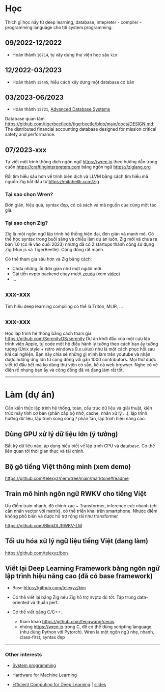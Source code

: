 # Học

Thích gì học nấy từ deep learning, database, intepreter - compiler - programming language cho tới system programming.

## 09/2022-12/2022

- Hoàn thành `10714`, tự xây dựng thư viện học sâu `kim`

## 12/2022-03/2023

- Hoàn thành `15445`, hiểu cách xây dựng một database cơ bản

## 03/2023-06/2023

- Hoàn thành `15721`, [Advanced Database Systems](https://15721.courses.cs.cmu.edu/spring2020/schedule.html)

Database quan tâm https://github.com/tigerbeetledb/tigerbeetle/blob/main/docs/DESIGN.md: The distributed financial accounting database designed for mission critical safety and performance.

## 07/2023-xxx

Tự viết một trình thông dịch ngôn ngữ https://wren.io theo hướng dẫn trong cuốn https://craftinginterpreters.com bằng ngôn ngữ https://ziglang.org

Rồi tìm hiểu sâu hơn về trình biên dịch và LLVM bằng cách tìm hiểu mã nguồn Zig bắt đầu từ https://mitchellh.com/zig

### Tại sao chọn Wren?
Đơn giản, hiệu quả, syntax đẹp, có cả sách và mã nguồn của cùng một tác giả.

### Tại sao chọn Zig?
Zig là một ngôn ngữ lập trình hệ thống hiện đại, đơn giản và mạnh mẽ. Có thể học syntax trong buổi sáng và chiều làm dự án luôn. Zig mới và chưa ra bản 1.0 (có lẽ vào cuối 2023) nhưng đã có 2 startups thành công sử dụng Zig (Bun.js và TigerBeetle). Cộng đồng rất mạnh.

Có thể tham gia sâu hơn và Zig bằng cách:

- Chữa những lỗi đơn giản như một người mới
- Cải tiến nvptx backend chạy mượt [zcuda](https://github.com/gwenzek/cudaz) (xem [video](https://www.youtube.com/watch?v=rvfsWm6TckA&t=5351s))
- ...

## xxx-xxx

Tìm hiểu deep learning compiling có thể là Triton, MLIR, ...


## xxx-xxx

Học lập trình hệ thống bằng cách tham gia https://github.com/SerenityOS/serenity
Dự án khởi đầu của một cựu lập trình viên Apple, tự code một hệ điều hành lý tưởng theo cách bạn ấy tưởng tượng (Unix style + retro windows 9.x ui/ux) như là một cách phục hồi sau khi cai nghiện. Bạn này chia sẻ những gì mình làm trên youtube và nhận được hưởng ứng lớn từ cộng đồng với gần 1000 contributors. Mọi thứ được viết từ đầu hết mà ko dùng thư viện có sẵn, kể cả web browser. Nghe có vẻ điên rồ nhưng bạn ấy và cộng đồng đã và đang làm rất tốt.


- - -


# Làm (dự án)

Cần kiến thức lập trình hệ thống, toán, cấu trúc dữ liệu và giải thuật, kiến trúc máy tính cơ bản (phân cấp bộ nhớ, cache, nhân xử lý ...), lập trình hướng dữ liệu, lập trình song song / phân tán, lập trình hiệu năng cao.


## Dùng GPU xử lý dữ liệu lớn (ý tưởng)

Bất kỳ dữ liệu nào, áp dụng hiểu biết về lập trình GPU và database. Có thể liên quan tới thời gian thực và tài chính.


## Bộ gõ tiếng Việt thông minh (xem demo)

https://github.com/telexyz/nem/tree/main/marktone#readme


## Train mô hình ngôn ngữ RWKV cho tiếng Việt

Ưu điểm train nhanh, độ chính xác ~ Transformer, inference cực nhanh (chỉ cần nhân vector với matrix), có thể triển khai trên smartphone.
Nhược điểm không phổ biến và được hỗ trợ rộng rãi như transformer

https://github.com/BlinkDL/RWKV-LM


## Tối ưu hóa xử lý ngữ liệu tiếng Việt (đang làm)

https://github.com/telexyz/bon


## Viết lại Deep Learning Framework bằng ngôn ngữ lập trình hiệu năng cao (đã có base framework)

- Base https://github.com/telexyz/kim

- Có thể viết lại bằng Zig nếu Zig hỗ trợ nvptx đủ tốt. Tập trung data-oriented và thuần perf.

- Có thể viết bằng C/C++,
	- tham khảo https://github.com/fengwang/ceras 
	- nhúng https://wren.io trong C, để có thể dùng scripting language (như dùng Python với Pytorch). Wren là một ngôn ngữ nhẹ, nhanh, class-first, syntax đẹp


- - -


### Other interests

- [System programming](https://www.cs.cornell.edu/courses/cs4414/2021fa/Schedule.htm)

- [Hardware for Machine Learning](https://inst.eecs.berkeley.edu/~ee290-2/sp21)

- [Efficient Computing for Deep Learning](https://www.youtube.com/watch?v=WbLQqPw_n88) | 
[slides](https://www.rle.mit.edu/eems/wp-content/uploads/2020/09/2020_uwisconsin_compressed.pdf)
